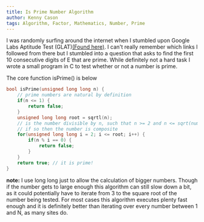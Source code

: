 ```yaml
---
title: Is Prime Number Algorithm
author: Kenny Cason
tags: Algorithm, Factor, Mathematics, Number, Prime
---
```


I was randomly surfing around the internet when I stumbled upon Google Labs Aptitude Test (GLAT)<a href="http://cruftbox.com/blog/archives/001031.html">(Found here)</a>. I can't really remember which links I followed from there but I stumbled into a question that asks to find the first 10 consecutive digits of E that are prime. While definitely not a hard task I wrote a small program in C to test whether or not a number is prime. 

The core function isPrime() is below

```c
bool isPrime(unsigned long long n) {
    // prime numbers are natural by definition
    if(n <= 1) {
        return false;
    } 
    unsigned long long root = sqrtl(n);
    // is the number divisible by n, such that n >= 2 and n <= sqrt(number)?
    // if so then the number is composite
    for(unsigned long long i = 2; i <= root; i++) {
        if(n % i == 0) {
            return false;
        }
    }
    return true; // it is prime!
}

```
<b>note:</b> I use long long just to allow the calculation of bigger numbers. Though if the number gets to large enough this algorithm can still slow down a bit, as it could potentially have to iterate from 3 to the square root of the number being tested. For most cases this algorithm executes plenty fast enough and it is definitely better than iterating over every number between 1 and N, as many sites do.



